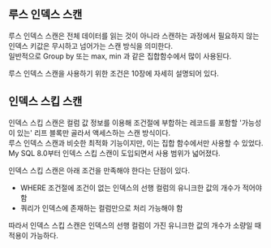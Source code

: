 ## 루스 인덱스 스캔
루스 인덱스 스캔은 전체 데이터를 읽는 것이 아니라 스캔하는 과정에서 필요하지 않는 인덱스 키값은 무시하고 넘어가는 스캔 방식을 의미한다.       
일반적으로 Group by 또는  max, min 과 같은 집합함수에서 많이 사용된다.  

루스 인덱스 스캔을 사용하기 위한 조건은 10장에 자세히 설명되어 있다.

## 인덱스 스킵 스캔
인덱스 스킵 스캔은 컬럼 값 정보를 이용해 조건절에 부합하는 레코드를 포함할 '가능성이 있는' 리프 블록만 골라서 액세스하는 스캔 방식이다.       
루스 인덱스 스캔과 비슷한 최적화 기능이지만, 이는 집합 함수에서만 사용할 수 있었다. My SQL 8.0부터 인덱스 스킵 스캔이 도입되면서 사용 범위가 넓어졌다.

인덱스 스킵 스캔은 아래 조건을 만족해야 한다는 단점이 있다.
+ WHERE 조건절에 조건이 없는 인덱스의 선행 컬럼의 유니크한 값의 개수가 적어야 함
+ 쿼리가 인덱스에 존재하는 컬럼만으로 처리 가능해야 함

따라서 인덱스 스킵 스캔은 인덱스의 선행 컬럼이 가진 유니크한 값의 개수가 소량일 때 적용이 가능하다.